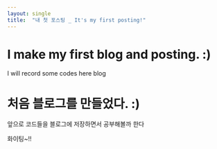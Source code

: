 ```yaml
---
layout: single
title:  "내 첫 포스팅 _ It's my first posting!"
---
```


# I make my first blog and posting. :) 
I will record some codes here blog 


# 처음 블로그를 만들었다. :)
앞으로 코드들을 블로그에 저장하면서 공부해볼까 한다


화이팅~!!
